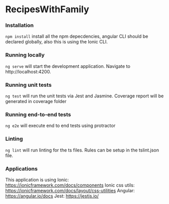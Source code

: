 # RecipesWithFamily

### Installation
`npm install` install all the npm depecdencies, angular CLI should be declared globally, also this is using the Ionic CLI.

### Running locally
`ng serve` will start the development application. Navigate to http://localhost:4200.  

### Running unit tests
`ng test` will run the unit tests via Jest and Jasmine. 
Coverage report will be generated in coverage folder

### Running end-to-end tests
`ng e2e` will execute end to end tests using protractor

### Linting
`ng lint` will run linting for the ts files.  Rules can be setup in the tslint.json file.

### Applications 
This application is using
Ionic: https://ionicframework.com/docs/components
Ionic css utils: https://ionicframework.com/docs/layout/css-utilities
Angular: https://angular.io/docs
Jest:  https://jestjs.io/
